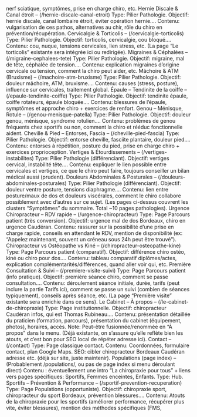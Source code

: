 nerf sciatique, symptômes, prise en charge chiro, etc. Hernie Discale & Canal étroit – (/hernie-discale-canal-etroit) Type: Pilier Pathologie. Objectif: hernie discale, canal lombaire étroit, éviter opération hernie.... Contenu: vulgarisation de ces pathos, alternatives au chir, rôle du chiro en prévention/récupération. Cervicalgie & Torticolis – (/cervicalgie-torticolis) Type: Pilier Pathologie. Objectif: torticolis, cervicalgie, cou bloqué.... Contenu: cou, nuque, tensions cervicales, lien stress, etc. (La page “Le torticolis” existante sera intégrée ici ou redirigée). Migraines & Céphalées – (/migraine-cephalees-tete) Type: Pilier Pathologie. Objectif: migraine, mal de tête, céphalée de tension.... Contenu: explication migraines d’origine cervicale ou tension, comment la chiro peut aider, etc. Mâchoire & ATM (Bruxisme) – (/machoire-atm-bruxisme) Type: Pilier Pathologie. Objectif: douleur mâchoire, ATM, bruxisme.... Contenu: causes (stress, posture), influence sur cervicales, traitement global. Épaule – Tendinite de la coiffe – (/epaule-tendinite-coiffe) Type: Pilier Pathologie. Objectif: tendinite épaule, coiffe rotateurs, épaule bloquée.... Contenu: blessures de l’épaule, symptômes et approche chiro + exercices de renfort. Genou – Ménisque, Rotule – (/genou-menisque-patella) Type: Pilier Pathologie. Objectif: douleur genou, ménisque, syndrome rotulien.... Contenu: problèmes de genou fréquents chez sportifs ou non, comment la chiro et rééduc fonctionnelle aident. Cheville & Pied – Entorses, Fascia – (/cheville-pied-fascia) Type: Pilier Pathologie. Objectif: entorse cheville, fasciite plantaire, douleur pied.... Contenu: entorses à répétition, posture du pied, prise en charge chiro + exercices proprioception. Vertiges & Étourdissements – (/vertiges-instabilites) Type: Pilier Pathologie (différenciant). Objectif: vertiges cervical, instabilité tête.... Contenu: expliquer le lien possible entre cervicales et vertiges, ce que le chiro peut faire, toujours conseiller un bilan médical aussi (prudent). Douleurs Abdominales & Posturales – (/douleurs-abdominales-posturales) Type: Pilier Pathologie (différenciant). Objectif: douleur ventre posture, tensions diaphragme.... Contenu: lien entre posture/maux de dos et douleurs viscérales, comment le chiro collabore possiblement avec d’autres sur ce sujet. (Les pages ci-dessus couvrent les clusters “Symptômes” du sommaire. Total ~10 pages pathologies). Urgence Chiropracteur – RDV rapide – (/urgence-chiropracteur) Type: Page Parcours patient (très conversion). Objectif: urgence mal de dos Bordeaux, chiro en urgence Caudéran. Contenu: rassurer sur la possibilité d’une prise en charge rapide, conseils en attendant le RDV, mention de disponibilité (ex: “Appelez maintenant, souvent un créneau sous 24h peut être trouvé”). Chiropracteur vs Ostéopathe vs Kiné – (/chiropracteur-osteopathe-kine) Type: Page Parcours patient (comparatif). Objectif: différence chiro ostéo, kiné ou chiro pour dos.... Contenu: tableau comparatif diplômes/actes, explication complémentarités/différences, quand aller voir qui, etc. Première Consultation & Suivi – (/premiere-visite-suivi) Type: Page Parcours patient (info pratique). Objectif: première séance chiro, comment se passe consultation.... Contenu: déroulement séance initiale, durée, tarifs (peut inclure la partie Tarifs ici), comment se passe un suivi (combien de séances typiquement), conseils après séance, etc. (La page “Première visite” existante sera enrichie dans ce sens). Le Cabinet – À propos – (/le-cabinet-de-chiropraxie) Type: Page institutionnelle. Objectif: chiropracteur Caudéran infos, qui est Thomas Rubineau.... Contenu: présentation détaillée du praticien (formation, parcours), présentation du cabinet (équipement, photos), horaires, accès. Note: Peut-être fusionnée/renommée en “À propos” dans le menu. (Déjà existante, on s’assure qu’elle reflète bien les atouts, et c’est bon pour SEO local de répéter adresse ici). Contact – (/contact) Type: Page classique contact. Contenu: Coordonnées, formulaire contact, plan Google Maps. SEO: cibler chiropracteur Bordeaux Caudéran adresse etc. (déjà sur site, juste maintenir). Populations (page index) – (Probablement /populations/, ou pas de page index si menu déroulant direct) Contenu : éventuellement une intro “La chiropraxie pour tous” + liens vers pages spécifiques: Sportifs, Femmes enceintes, Enfants. Type: Hub. Sportifs – Prévention & Performance – (/sportif-prevention-recuperation) Type: Page Populations (opportuniste). Objectif: chiropraxie sport, chiropracteur du sport Bordeaux, prévention blessures.... Contenu: Atouts de la chiropraxie pour les sportifs (améliorer performance, récupérer plus vite, éviter blessures), mention des méthodes spécifiques (FMS,